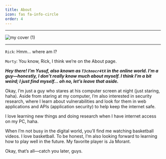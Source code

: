 ```yaml
---
title: About
icon: fas fa-info-circle
order: 4
---
```


***
![my cover (1)](https://github.com/user-attachments/assets/dd4bf7cf-7283-4e4f-b98d-9b02244feb5b)

***
`Rick`: Hmm... where am I?

`Morty`: You know, Rick, I think we’re on the About page.

**_Hey there! I’m Yusuf, also known as `T3chnocr4tX` in the online world.
I’m a guy—honestly, I don’t really know much about myself. I think I’m a bit weird; I just find myself... oh no, let’s leave that aside._**

Okay, I’m just a guy who stares at his computer screen at night (just staring, haha).
Aside from staring at my computer, I’m also interested in security research, where I learn about vulnerabilities and look for them in web applications and APIs (application security) to help keep the internet safe.

I love learning new things and doing research when I have internet access on my PC, haha.

When I’m not busy in the digital world, you’ll find me watching basketball videos. I love basketball. To be honest, I’m also looking forward to learning how to play well in the future. My favorite player is Ja Morant.

Okay, that’s all—catch you later, guys.
